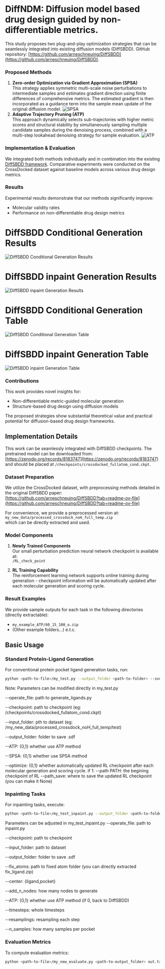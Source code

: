 # DiffNDM: Diffusion model based drug design guided by non-differentiable metrics.

This study proposes two plug-and-play optimization strategies that can be seamlessly integrated into existing diffusion models (DiffSBDD). GitHub repository: [https://github.com/arneschneuing/DiffSBDD](https://github.com/arneschneuing/DiffSBDD).

### Proposed Methods

1. **Zero-order Optimization via Gradient Approximation (SPSA)**  
   This strategy applies symmetric multi-scale noise perturbations to intermediate samples and estimates gradient direction using finite differences of comprehensive metrics. The estimated gradient is then incorporated as a guidance term into the sample mean update of the original diffusion model.
![SPSA](result/SPSA.png)
2. **Adaptive Trajectory Pruning (ATP)**  
   This approach dynamically selects sub-trajectories with higher metric scores and structural stability by simultaneously sampling multiple candidate samples during the denoising process, combined with a multi-step lookahead denoising strategy for sample evaluation.
![ATP](result/ATP.png)
### Implementation & Evaluation

We integrated both methods individually and in combination into the existing [DiffSBDD framework](https://drive.google.com/drive/folders/1CzwxmTpjbrt83z_wBzcQncq84OVDPurM). Comparative experiments were conducted on the CrossDocked dataset against baseline models across various drug design metrics.

### Results

Experimental results demonstrate that our methods significantly improve:
- Molecular validity rates
- Performance on non-differentiable drug design metrics
  
# DiffSBDD Conditional Generation Results
![DiffSBDD Conditional Generation Results](result/DiffSBDD-cond-pic.png)
# DiffSBDD inpaint Generation Results 
![DiffSBDD inpaint Generation Results](result/DiffSBDD-inpaint-pic.png)
# DiffSBDD Conditional Generation Table
![DiffSBDD Conditional Generation Table](result/DiffSBDD-cond.png)
# DiffSBDD inpaint Generation Table
![DiffSBDD inpaint Generation Table](result/DiffSBDD-inpaint.png)

### Contributions

This work provides novel insights for:
- Non-differentiable metric-guided molecular generation
- Structure-based drug design using diffusion models

The proposed strategies show substantial theoretical value and practical potential for diffusion-based drug design frameworks.

## Implementation Details

This work can be seamlessly integrated with DiffSBDD checkpoints. The pretrained model can be downloaded from:  
[https://zenodo.org/records/8183747](https://zenodo.org/records/8183747)  
and should be placed at `/checkpoints/crossdocked_fullatom_cond.ckpt`.

### Dataset Preparation
We utilize the CrossDocked dataset, with preprocessing methods detailed in the original DiffSBDD paper:  
[https://github.com/arneschneuing/DiffSBDD?tab=readme-ov-file](https://github.com/arneschneuing/DiffSBDD?tab=readme-ov-file)

For convenience, we provide a preprocessed version at:  
`my_new_data/processed_crossdock_noH_full_temp.zip`  
which can be directly extracted and used.

### Model Components
1. **Newly Trained Components**  
   Our small perturbation prediction neural network checkpoint is available at:  
   `/RL_check_point`

2. **RL Training Capability**  
   The reinforcement learning network supports online training during generation - checkpoint information will be automatically updated after each molecular generation and scoring cycle.

### Result Examples
We provide sample outputs for each task in the following directories (directly extractable):
- `my_example_ATP/60_15_100_o.zip` 
- (Other example folders...) e.t.c.

## Basic Usage

### Standard Protein-Ligand Generation
For conventional protein pocket ligand generation tasks, run:
```bash
python <path-to-file>/my_test.py --output_folder <path-to-folder> --svdd 0 --SPSA 0 
```

Note: Parameters can be modified directly in my_test.py

--operate_file: path to generate_ligands.py

--checkpoint: path to checkpoint (eg: /checkpoints/crossdocked_fullatom_cond.ckpt)

--input_folder: pth to dataset (eg: /my_new_data/processed_crossdock_noH_full_temp/test)

--output_folder: folder to save .sdf

--ATP: {0,1} whether use ATP method

--SPSA: {0,1} whether use SPSA method

--optimize: {0,1} whether automatically updated RL checkpoint after each molecular generation and scoring cycle. if 1: --path PATH: the begining checkpoint of RL --path_save: where to save the updated RL checkpoint (you can make it None)

### Inpainting Tasks
For inpainting tasks, execute:
```bash
python <path-to-file>/my_test_inpaint.py --output_folder <path-to-folder> --ATP 0 e.t.c.
```

Parameters can be adjusted in my_test_inpaint.py
--operate_file: path to inpaint.py

--checkpoint: path to checkpoint

--input_folder: path to dataset  

--output_folder: folder to save .sdf

--fix_atoms: path to fixed atom folder (you can directly extracted fix_ligand.zip)

--center: {ligand,pocket}

--add_n_nodes: how many nodes to generate

--ATP: {0,1} whether use ATP method (if 0, back to DiffSBDD)

--timesteps: whole timesteps             

--resamplings: resampling each step

--n_samples: how many samples per pocket

### Evaluation Metrics
To compute evaluation metrics:
```bash
python <path-to-file>/my_new_evaluate.py <path-to-output_folder> out.txt
```

